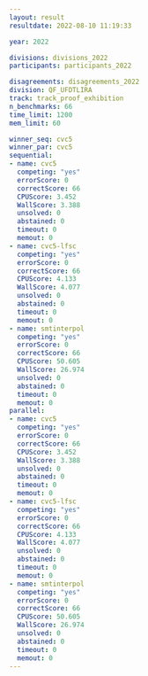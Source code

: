 ```yaml
---
layout: result
resultdate: 2022-08-10 11:19:33

year: 2022

divisions: divisions_2022
participants: participants_2022

disagreements: disagreements_2022
division: QF_UFDTLIRA
track: track_proof_exhibition
n_benchmarks: 66
time_limit: 1200
mem_limit: 60

winner_seq: cvc5
winner_par: cvc5
sequential:
- name: cvc5
  competing: "yes"
  errorScore: 0
  correctScore: 66
  CPUScore: 3.452
  WallScore: 3.388
  unsolved: 0
  abstained: 0
  timeout: 0
  memout: 0
- name: cvc5-lfsc
  competing: "yes"
  errorScore: 0
  correctScore: 66
  CPUScore: 4.133
  WallScore: 4.077
  unsolved: 0
  abstained: 0
  timeout: 0
  memout: 0
- name: smtinterpol
  competing: "yes"
  errorScore: 0
  correctScore: 66
  CPUScore: 50.605
  WallScore: 26.974
  unsolved: 0
  abstained: 0
  timeout: 0
  memout: 0
parallel:
- name: cvc5
  competing: "yes"
  errorScore: 0
  correctScore: 66
  CPUScore: 3.452
  WallScore: 3.388
  unsolved: 0
  abstained: 0
  timeout: 0
  memout: 0
- name: cvc5-lfsc
  competing: "yes"
  errorScore: 0
  correctScore: 66
  CPUScore: 4.133
  WallScore: 4.077
  unsolved: 0
  abstained: 0
  timeout: 0
  memout: 0
- name: smtinterpol
  competing: "yes"
  errorScore: 0
  correctScore: 66
  CPUScore: 50.605
  WallScore: 26.974
  unsolved: 0
  abstained: 0
  timeout: 0
  memout: 0
---
```

